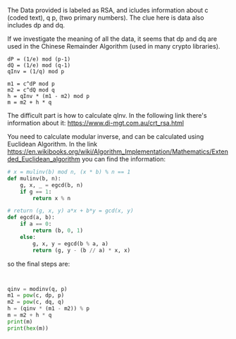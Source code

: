 The Data provided is labeled as RSA, and icludes information about c (coded text), q p, (two primary numbers). The clue here is data also includes dp and dq.

If we investigate the meaning of all the data, it seems that dp and dq are used in the Chinese Remainder Algorithm (used in many crypto libraries). 

```
dP = (1/e) mod (p-1)
dQ = (1/e) mod (q-1)
qInv = (1/q) mod p

m1 = c^dP mod p
m2 = c^dQ mod q
h = qInv * (m1 - m2) mod p
m = m2 + h * q

```
The difficult part is how to calculate qInv. In the following link there's information about it:
https://www.di-mgt.com.au/crt_rsa.html

You need to calculate modular inverse, and can be calculated using Euclidean Algorithm. 
In the link https://en.wikibooks.org/wiki/Algorithm_Implementation/Mathematics/Extended_Euclidean_algorithm you can find the information:

```python
# x = mulinv(b) mod n, (x * b) % n == 1
def mulinv(b, n):
    g, x, _ = egcd(b, n)
    if g == 1:
        return x % n

# return (g, x, y) a*x + b*y = gcd(x, y)
def egcd(a, b):
    if a == 0:
        return (b, 0, 1)
    else:
        g, x, y = egcd(b % a, a)
        return (g, y - (b // a) * x, x)
```

so the final steps are:

```python


qinv = modinv(q, p)
m1 = pow(c, dp, p)
m2 = pow(c, dq, q)
h = (qinv * (m1 - m2)) % p
m = m2 + h * q
print(m)
print(hex(m))

```







